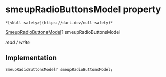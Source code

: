 


# smeupRadioButtonsModel property




    *[<Null safety>](https://dart.dev/null-safety)*


[SmeupRadioButtonsModel](../../smeup_models_widgets_smeup_radio_buttons_model/SmeupRadioButtonsModel-class.md)? smeupRadioButtonsModel
  
_read / write_






## Implementation

```dart
SmeupRadioButtonsModel? smeupRadioButtonsModel;


```







